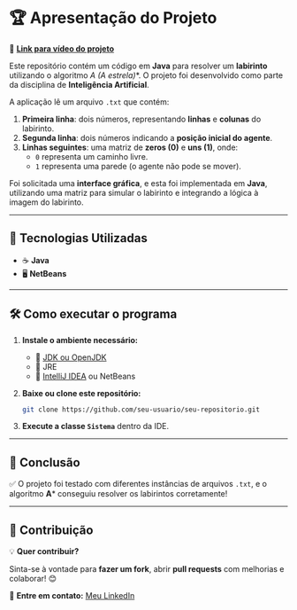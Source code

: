 # 🏆 Apresentação do Projeto

🎥 **[Link para vídeo do projeto](#)**

Este repositório contém um código em **Java** para resolver um **labirinto** utilizando o algoritmo **A* (A estrela)**. O projeto foi desenvolvido como parte da disciplina de **Inteligência Artificial**.

A aplicação lê um arquivo `.txt` que contém:
1. **Primeira linha**: dois números, representando **linhas** e **colunas** do labirinto.
2. **Segunda linha**: dois números indicando a **posição inicial do agente**.
3. **Linhas seguintes**: uma matriz de **zeros (0)** e **uns (1)**, onde:
   - `0` representa um caminho livre.
   - `1` representa uma parede (o agente não pode se mover).

Foi solicitada uma **interface gráfica**, e esta foi implementada em **Java**, utilizando uma matriz para simular o labirinto e integrando a lógica à imagem do labirinto.

---

## 🚀 Tecnologias Utilizadas

- ☕ **Java**
- 🖥️ **NetBeans**

---

## 🛠️ Como executar o programa

1. **Instale o ambiente necessário:**
   - 🔹 [JDK ou OpenJDK](https://openjdk.org/)
   - 🔹 JRE
   - 🔹 [IntelliJ IDEA](https://www.jetbrains.com/idea/) ou NetBeans

2. **Baixe ou clone este repositório:**
   ```sh
   git clone https://github.com/seu-usuario/seu-repositorio.git
   ```

3. **Execute a classe `Sistema`** dentro da IDE.

---

## 🎯 Conclusão

✅ O projeto foi testado com diferentes instâncias de arquivos `.txt`, e o algoritmo **A*** conseguiu resolver os labirintos corretamente!

---

## 🤝 Contribuição

💡 **Quer contribuir?**

Sinta-se à vontade para **fazer um fork**, abrir **pull requests** com melhorias e colaborar! 😊

📩 **Entre em contato:** [Meu LinkedIn](https://www.linkedin.com/in/romulo-soares-rocha/)
